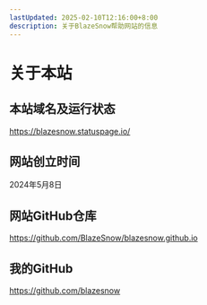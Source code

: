 ```yaml
---
lastUpdated: 2025-02-10T12:16:00+8:00
description: 关于BlazeSnow帮助网站的信息
---
```


# 关于本站

## 本站域名及运行状态

<https://blazesnow.statuspage.io/>

## 网站创立时间

2024年5月8日

## 网站GitHub仓库

<https://github.com/BlazeSnow/blazesnow.github.io>

## 我的GitHub

<https://github.com/blazesnow>